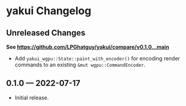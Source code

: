 # yakui Changelog

## Unreleased Changes
**See <https://github.com/LPGhatguy/yakui/compare/v0.1.0...main>**

* Add `yakui_wgpu::State::paint_with_encoder()` for encoding render commands to an existing `&mut wgpu::CommandEncoder`.

## 0.1.0 — 2022-07-17
* Initial release.
